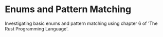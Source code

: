 # Enums and Pattern Matching
Investigating basic enums and pattern matching using chapter 6 of 'The Rust Programming Language'.
